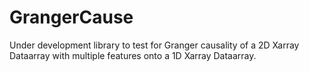 # GrangerCause

Under development library to test for Granger causality of a 2D Xarray Dataarray with multiple features onto a 1D Xarray Dataarray.